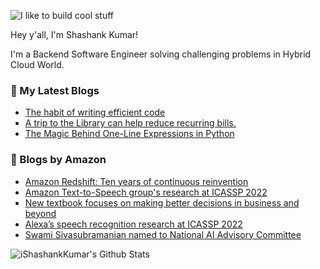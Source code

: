 ![I like to build cool stuff](https://res.cloudinary.com/dt8g3rhcy/image/upload/v1595929574/i_like_to_build_cool_shit._1_nzbwjh.png)

Hey y'all, I'm Shashank Kumar! 

I'm a Backend Software Engineer solving challenging problems in Hybrid Cloud World.

### 📕 My Latest Blogs
<!-- BLOG-POST-LIST:START -->
- [The habit of writing efficient code](https://medium.com/@ishashankkumar/the-habit-of-writing-efficient-code-153b05f04269?source=rss-d24dda280d5f------2)
- [A trip to the Library can help reduce recurring bills.](https://medium.com/swlh/a-trip-to-the-library-can-help-reduce-recurring-bills-23bca495cdf5?source=rss-d24dda280d5f------2)
- [The Magic Behind One-Line Expressions in Python](https://medium.com/swlh/the-magic-behind-one-line-expressions-in-python-816c10180c5c?source=rss-d24dda280d5f------2)
<!-- BLOG-POST-LIST:END -->

### 📕 Blogs by Amazon
<!-- AMAZON-BLOG-POST-LIST:START -->
- [Amazon Redshift: Ten years of continuous reinvention](https://www.amazon.science/latest-news/amazon-redshift-ten-years-of-continuous-reinvention)
- [Amazon Text-to-Speech group&#39;s research at ICASSP 2022](https://www.amazon.science/blog/amazon-text-to-speech-groups-research-at-icassp-2022)
- [New textbook focuses on making better decisions in business and beyond](https://www.amazon.science/latest-news/matt-taddy-business-analytics-data-science-interview)
- [Alexa’s speech recognition research at ICASSP 2022](https://www.amazon.science/blog/alexas-speech-recognition-research-at-icassp-2022)
- [Swami Sivasubramanian named to National AI Advisory Committee](https://www.amazon.science/latest-news/swami-sivasubramanian-named-to-national-ai-advisory-committee)
<!-- AMAZON-BLOG-POST-LIST:END -->



<img align="center" alt="iShashankKumar's Github Stats" src="https://github-readme-stats.vercel.app/api?username=ishashankkumar&show_icons=true&hide_border=true" />
